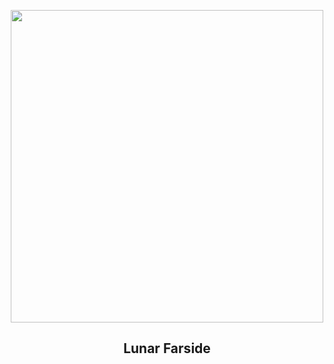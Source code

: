 
<p align="center"><img src="https://apod.nasa.gov/apod/image/2506/farside_lro800.jpg" width="500" height="500"></p>
<h2 align="center"> Lunar Farside</h2>

